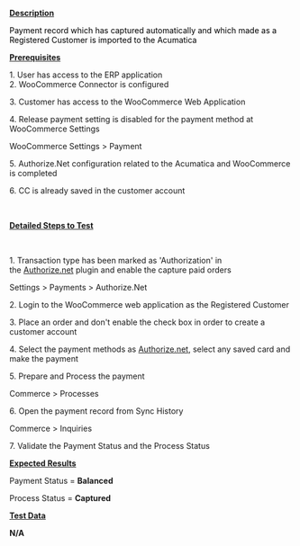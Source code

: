
<p><u><strong>Description</strong></u></p>
<p><span style="color: rgb(0,0,0);">Payment record which has captured automatically and which made as a Registered Customer is imported to the Acumatica</span></p>
<p><u><strong>Prerequisites</strong></u></p>
<p>1. User has access to the ERP application<br />2. WooCommerce Connector is configured</p>
<p>3. Customer has access to the WooCommerce Web Application</p>
<p>4. Release payment setting is disabled for the payment method at WooCommerce Settings</p>
<p>WooCommerce Settings &gt; Payment</p>
<p>5. Authorize.Net configuration related to the Acumatica and WooCommerce is completed</p>
<p>6. CC is already saved in the customer account</p>
<p>&nbsp;</p>
<p><u><strong>Detailed Steps to Test</strong></u></p>
<p>&nbsp;</p>
<p>1. Transaction type has been marked as 'Authorization' in the&nbsp;<a class="external-link" href="http://authorize.net/" rel="nofollow">Authorize.net</a>&nbsp;plugin and enable the capture paid orders</p>
<p>Settings &gt; Payments &gt; Authorize.Net</p>
<p>2. Login to the WooCommerce web application as the Registered Customer</p>
<p>3. Place an order and don't enable the check box in order to create a customer account</p>
<p>4. Select the payment methods as&nbsp;<a class="external-link" href="http://authorize.net/" rel="nofollow">Authorize.net</a>, select any saved card and make the payment</p>
<p>5. Prepare and Process the payment</p>
<p>Commerce &gt; Processes</p>
<p>6. Open the payment record from Sync History</p>
<p>Commerce &gt; Inquiries</p>
<p>7. Validate the Payment Status and the Process Status</p>
<p><u><strong>Expected Results</strong></u></p>
<p>Payment Status =&nbsp;<strong>Balanced</strong></p>
<p>Process Status =&nbsp;<strong>Captured</strong></p>
<p><u><strong>Test Data</strong></u></p>
<p><strong>N/A</strong></p>
